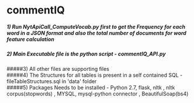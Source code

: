 commentIQ
=========
##### 1) Run NytApiCall_ComputeVocab.py first to get the Frequency for each word in a JSON format and also the total number of documents for word feature calculation        
##### 2) Main Executable file is the python script - commentIQ_API.py                                             
#####3) All other files are supporting files                                      
#####4) The Structures for all tables is present in a self contained SQL - fileTableStructures.sql in 'data' folder                             
#####5) Packages Needs to be installed - Python 2.7, flask, nltk , nltk corpus(stopwords) , MYSQL, mysql-python connector , BeautifulSoap(bs4)                     

